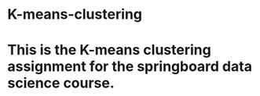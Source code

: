 # K-means-clustering
# This is the K-means clustering assignment for the springboard data science course.
